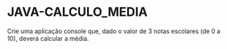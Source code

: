 # JAVA-CALCULO_MEDIA
Crie uma aplicação console que, dado o valor de 3 notas escolares (de 0 a 10), deverá calcular a média.
